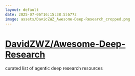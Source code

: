 ```yaml
---
layout: default
date: 2025-07-06T16:15:38.556772
image: assets/DavidZWZ_Awesome-Deep-Research_cropped.png
---
```


# [DavidZWZ/Awesome-Deep-Research](https://github.com/DavidZWZ/Awesome-Deep-Research)

curated list of agentic deep research resources
